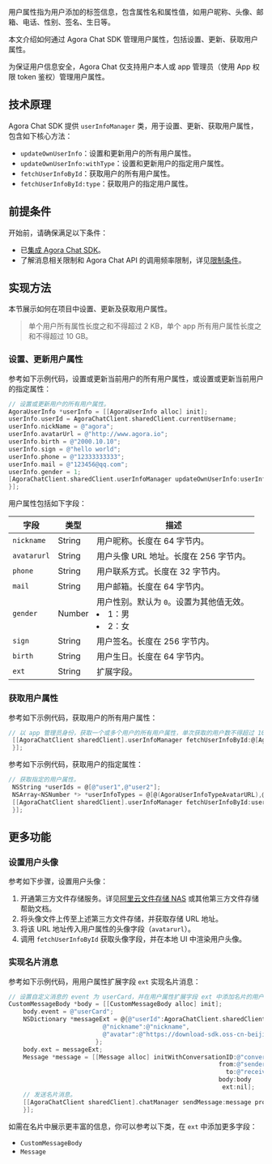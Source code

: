 用户属性指为用户添加的标签信息，包含属性名和属性值，如用户昵称、头像、邮箱、电话、性别、签名、生日等。

本文介绍如何通过 Agora Chat SDK 管理用户属性，包括设置、更新、获取用户属性。

<div class="alert note"> 为保证用户信息安全，Agora Chat 仅支持用户本人或 app 管理员（使用 App 权限 token 鉴权）管理用户属性。</div>

## 技术原理

Agora Chat SDK 提供 `userInfoManager` 类，用于设置、更新、获取用户属性，包含如下核心方法：

-   `updateOwnUserInfo`：设置和更新用户的所有用户属性。
-   `updateOwnUserInfo:withType`：设置和更新用户的指定用户属性。
-   `fetchUserInfoById`：获取用户的所有用户属性。
-   `fetchUserInfoById:type`：获取用户的指定用户属性。

## 前提条件

开始前，请确保满足以下条件：

- 已[集成 Agora Chat SDK](./agora_chat_get_started_ios?platform=iOS#集成-agora-chat-sdk)。
- 了解消息相关限制和 Agora Chat API 的调用频率限制，详见[限制条件](./agora_chat_limitation_ios?platform=iOS)。

## 实现方法

本节展示如何在项目中设置、更新及获取用户属性。

> 单个用户所有属性长度之和不得超过 2 KB，单个 app 所有用户属性长度之和不得超过 10 GB。

### 设置、更新用户属性

参考如下示例代码，设置或更新当前用户的所有用户属性，或设置或更新当前用户的指定属性：

```objective-c
// 设置或更新用户的所有用户属性。
AgoraUserInfo *userInfo = [[AgoraUserInfo alloc] init];
userInfo.userId = AgoraChatClient.sharedClient.currentUsername;
userInfo.nickName = @"agora";
userInfo.avatarUrl = @"http://www.agora.io";
userInfo.birth = @"2000.10.10";
userInfo.sign = @"hello world";
userInfo.phone = @"12333333333";
userInfo.mail = @"123456@qq.com";
userInfo.gender = 1;
[AgoraChatClient.sharedClient.userInfoManager updateOwnUserInfo:userInfo completion:^(AgoraUserInfo *aUserInfo, AgoraError *aError)      
}];
```

用户属性包括如下字段：

| 字段        | 类型   | 描述                                                       |
| ----------- | ------ | ---------------------------------------------------------- |
| `nickname`  | String | 用户昵称。长度在 64 字节内。                               |
| `avatarurl` | String | 用户头像 URL 地址。长度在 256 字节内。                     |
| `phone`     | String | 用户联系方式。长度在 32 字节内。                           |
| `mail`      | String | 用户邮箱。长度在 64 字节内。                               |
| `gender`    | Number | 用户性别。默认为 `0`。设置为其他值无效。<li>1：男<li>2：女 |
| `sign`      | String | 用户签名。长度在 256 字节内。                              |
| `birth`     | String | 用户生日。长度在 64 字节内。                               |
| `ext`       | String | 扩展字段。                                                 |

### 获取用户属性

参考如下示例代码，获取用户的所有用户属性：

```objective-c
// 以 app 管理员身份，获取一个或多个用户的所有用户属性，单次获取的用户数不得超过 100。
 [[AgoraChatClient sharedClient].userInfoManager fetchUserInfoById:@[AgoraChatClient.sharedClient.currentUsername] 		completion:^(NSDictionary *aUserDatas, AgoraError *aError) {               
 }];
```
参考如下示例代码，获取用户的指定属性：
```objective-c
// 获取指定的用户属性。
 NSString *userIds = @[@"user1",@"user2"];
 NSArray<NSNumber *> *userInfoTypes = @[@(AgoraUserInfoTypeAvatarURL),@(AgoraUserInfoTypePhone),@(AgoraUserInfoTypeMail)];
 [[AgoraChatClient sharedClient].userInfoManager fetchUserInfoById:userIds type:userInfoTypes completion:^(NSDictionary *aUserDatas, AgoraError *aError) {              
 }];
```

## 更多功能

### 设置用户头像

参考如下步骤，设置用户头像：

1. 开通第三方文件存储服务。详见[阿里云文件存储 NAS](https://help.aliyun.com/product/27516.html) 或其他第三方文件存储帮助文档。
2. 将头像文件上传至上述第三方文件存储，并获取存储 URL 地址。
3. 将该 URL 地址传入用户属性的头像字段（`avatarurl`）。
4. 调用 `fetchUserInfoById` 获取头像字段，并在本地 UI 中渲染用户头像。

### 实现名片消息

参考如下示例代码，用用户属性扩展字段 `ext` 实现名片消息：

```objective-c
// 设置自定义消息的 event 为 userCard，并在用户属性扩展字段 ext 中添加名片的用户名、昵称和头像等字段。
CustomMessageBody *body = [[CustomMessageBody alloc] init];
    body.event = @"userCard";
    NSDictionary *messageExt = @{@"userId":AgoraChatClient.sharedClient.currentUsername,
                          @"nickname":@"nickname",
                          @"avatar":@"https://download-sdk.oss-cn-beijing.aliyuncs.com/downloads/IMDemo/avatar/Image1.png"
                        };
    body.ext = messageExt;
    Message *message = [[Message alloc] initWithConversationID:@"conversationID"
                                                          from:@"sender"
                                                            to:@"receiver"
                                                          body:body
                                                           ext:nil];
    // 发送名片消息。
    [[AgoraChatClient sharedClient].chatManager sendMessage:message progress:nil completion:^(Message *message, AgoraError *error) {
    }];
```

如需在名片中展示更丰富的信息，你可以参考以下类，在 `ext` 中添加更多字段：

-   `CustomMessageBody`
-   `Message`